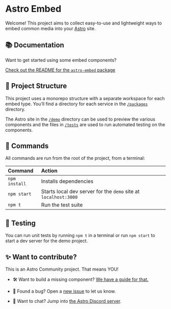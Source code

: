 # Astro Embed

Welcome! This project aims to collect easy-to-use and lightweight ways to embed common media into your [Astro](https://astro.build/) site.

## 📚 Documentation

Want to get started using some embed components?

[Check out the README for the `astro-embed` package ](packages/astro-embed/README.md)

## 🚀 Project Structure

This project uses a monorepo structure with a separate workspace for each embed type. You’ll find a directory for each service in the [`/packages`](packages) directory.

The Astro site in the [`/demo`](demo) directory can be used to preview the various components and the files in [`/tests`](tests) are used to run automated testing on the components.

## 🧞 Commands

All commands are run from the root of the project, from a terminal:

| Command       | Action                                                          |
| :------------ | :-------------------------------------------------------------- |
| `npm install` | Installs dependencies                                           |
| `npm start`   | Starts local dev server for the `demo` site at `localhost:3000` |
| `npm t`       | Run the test suite                                              |

## 🧪 Testing

You can run unit tests by running `npm t` in a terminal or run `npm start` to start a dev server for the demo project.

## ✨ Want to contribute?

This is an Astro Community project. That means YOU!

- 🛠 Want to build a missing component? [We have a guide for that.](CONTRIBUTING.md)

- 🐛 Found a bug? Open a [new issue](https://github.com/delucis/astro-embed/issues/new/choose) to let us know.

- 💬 Want to chat? Jump into [the Astro Discord server](https://astro.build/chat).
